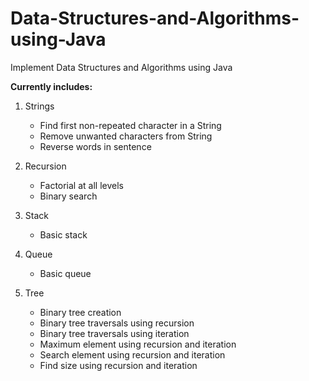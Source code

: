 # Data-Structures-and-Algorithms-using-Java
Implement Data Structures and Algorithms using Java

**Currently includes:**
1. Strings
   * Find first non-repeated character in a String
   * Remove unwanted characters from String
   * Reverse words in sentence

2. Recursion
   * Factorial at all levels
   * Binary search

3. Stack
   * Basic stack

4. Queue   
   * Basic queue

5. Tree   
   * Binary tree creation
   * Binary tree traversals using recursion
   * Binary tree traversals using iteration
   * Maximum element using recursion and iteration
   * Search element using recursion and iteration
   * Find size using recursion and iteration
   